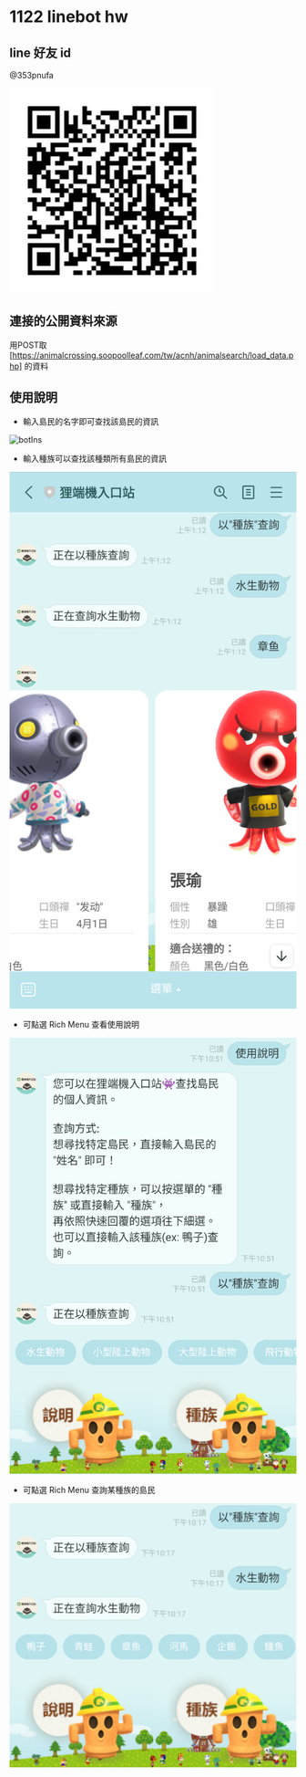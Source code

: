 # 1122 linebot hw

## line 好友 id
@353pnufa  

![IdQRcode](./imgs/image.png)

## 連接的公開資料來源  
用POST取 [https://animalcrossing.soopoolleaf.com/tw/acnh/animalsearch/load_data.php] 的資料

## 使用說明  
- 輸入島民的名字即可查找該島民的資訊  

![botIns](./imgs/linebot_ins.psd)

- 輸入種族可以查找該種類所有島民的資訊

![botIns2](./imgs/linebot_ins2.png)

- 可點選 Rich Menu 查看使用說明

![botIns3](./imgs/linebot_ins3.png)

- 可點選 Rich Menu 查詢某種族的島民

![botIns4](./imgs/linebot_ins4.png)